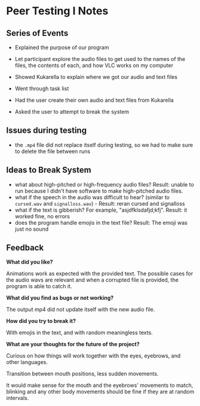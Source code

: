 # Peer Testing I Notes

## Series of Events

- Explained the purpose of our program

- Let participant explore the audio files to get used to the names of the files, the contents of each, and how VLC
works on my computer

- Showed Kukarella to explain where we got our audio and text files

- Went through task list

- Had the user create their own audio and text files from Kukarella

- Asked the user to attempt to break the system

## Issues during testing

- the `.mp4` file did not replace itself during testing, so we had to make sure to delete the file between runs

## Ideas to Break System

- what about high-pitched or high-frequency audio files? Result: unable to run because I didn't have software to make
high-pitched audio files.
- what if the speech in the audio was difficult to hear? (similar to `cursed.wav` and `signalloss.wav`) - Result: reran
 cursed and signalloss
- what if the text is gibberish? For example, "asjdfklsdafjd;kfj". Result: it worked fine, no errors
- does the program handle emojis in the text file? Result: The emoji was just no sound

## Feedback

**What did you like?**

Animations work as expected with the provided text. The possible cases for the audio wavs are relevant and when a
corrupted file is provided, the program is able to catch it.

**What did you find as bugs or not working?**

The output mp4 did not update itself with the new audio file.

**How did you try to break it?**

With emojis in the text, and with random meaningless texts.

**What are your thoughts for the future of the project?**

Curious on how things will work together with the eyes, eyebrows, and other languages.

Transition between mouth positions, less sudden movements.

It would make sense for the mouth and the eyebrows' movements to match, blinking and any other body movements should be
fine if they are at random intervals.
